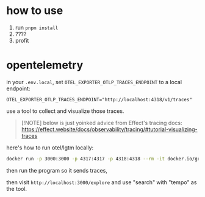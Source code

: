# how to use

1. run `pnpm install`
2. ????
3. profit

# opentelemetry

in your `.env.local`, set `OTEL_EXPORTER_OTLP_TRACES_ENDPOINT` to a local endpoint:

```env
OTEL_EXPORTER_OTLP_TRACES_ENDPOINT="http://localhost:4318/v1/traces"
```

use a tool to collect and visualize those traces.

> [!NOTE] below is just yoinked advice from Effect's tracing docs:
> <https://effect.website/docs/observability/tracing/#tutorial-visualizing-traces>

here's how to run otel/lgtm locally:

```bash
docker run -p 3000:3000 -p 4317:4317 -p 4318:4318 --rm -it docker.io/grafana/otel-lgtm
```

then run the program so it sends traces,

then visit `http://localhost:3000/explore` and use "search" with "tempo" as the tool.
